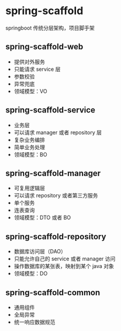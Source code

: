# spring-scaffold
springboot 传统分层架构，项目脚手架

## spring-scaffold-web
- 提供对外服务
- 只能请求 service 层
- 参数校验
- 异常兜底
- 领域模型：VO

## spring-scaffold-service
- 业务层
- 可以请求 manager 或者 repository 层
- 复杂业务编排
- 简单业务处理
- 领域模型：BO

## spring-scaffold-manager
- 可复用逻辑层
- 可以请求 repository 或者第三方服务 
- 单个服务
- 连表查询
- 领域模型：DTO 或者 BO

## spring-scaffold-repository
- 数据库访问层（DAO）
- 只能允许自己的 service 或者 manager 访问
- 操作数据库的某张表，映射到某个 java 对象
- 领域模型：DO

## spring-scaffold-common
- 通用组件
- 全局异常
- 统一响应数据规范